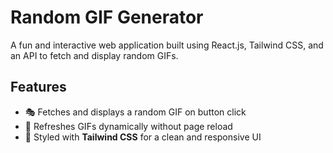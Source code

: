 # Random GIF Generator  

A fun and interactive web application built using React.js, Tailwind CSS, and an API to fetch and display random GIFs.  

## Features  
- 🎭 Fetches and displays a random GIF on button click  
- 🔄 Refreshes GIFs dynamically without page reload  
- 🎨 Styled with **Tailwind CSS** for a clean and responsive UI  
